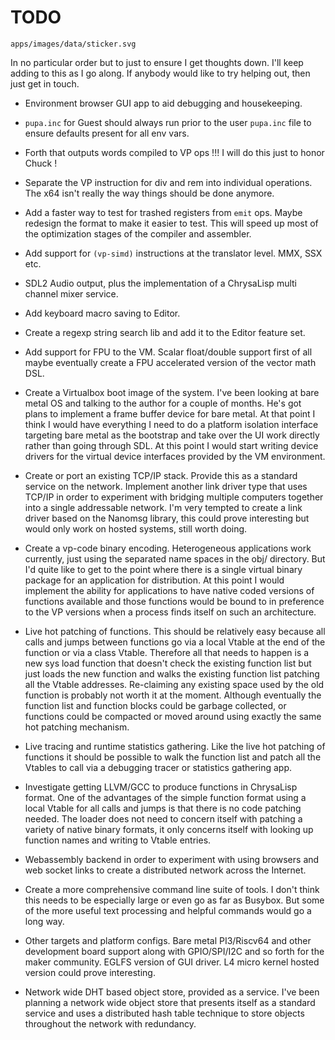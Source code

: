 # TODO

```image
apps/images/data/sticker.svg
```

In no particular order but to just to ensure I get thoughts down. I'll keep
adding to this as I go along. If anybody would like to try helping out, then
just get in touch.

* Environment browser GUI app to aid debugging and housekeeping.

* `pupa.inc` for Guest should always run prior to the user `pupa.inc` file to
ensure defaults present for all env vars.

* Forth that outputs words compiled to VP ops !!! I will do this just to honor
Chuck !

* Separate the VP instruction for div and rem into individual operations. The
x64 isn't really the way things should be done anymore.

* Add a faster way to test for trashed registers from `emit` ops. Maybe
redesign the format to make it easier to test. This will speed up most of the
optimization stages of the compiler and assembler.

* Add support for `(vp-simd)` instructions at the translator level. MMX, SSX
etc.

* SDL2 Audio output, plus the implementation of a ChrysaLisp multi channel
mixer service.

* Add keyboard macro saving to Editor.

* Create a regexp string search lib and add it to the Editor feature set.

* Add support for FPU to the VM. Scalar float/double support first of all maybe
eventually create a FPU accelerated version of the vector math DSL.

* Create a Virtualbox boot image of the system. I've been looking at bare metal
OS and talking to the author for a couple of months. He's got plans to
implement a frame buffer device for bare metal. At that point I think I would
have everything I need to do a platform isolation interface targeting bare
metal as the bootstrap and take over the UI work directly rather than going
through SDL. At this point I would start writing device drivers for the virtual
device interfaces provided by the VM environment.

* Create or port an existing TCP/IP stack. Provide this as a standard service
on the network. Implement another link driver type that uses TCP/IP in order to
experiment with bridging multiple computers together into a single addressable
network. I'm very tempted to create a link driver based on the Nanomsg library,
this could prove interesting but would only work on hosted systems, still worth
doing.

* Create a vp-code binary encoding. Heterogeneous applications work currently,
just using the separated name spaces in the obj/ directory. But I'd quite like
to get to the point where there is a single virtual binary package for an
application for distribution. At this point I would implement the ability for
applications to have native coded versions of functions available and those
functions would be bound to in preference to the VP versions when a process
finds itself on such an architecture.

* Live hot patching of functions. This should be relatively easy because all
calls and jumps between functions go via a local Vtable at the end of the
function or via a class Vtable. Therefore all that needs to happen is a new sys
load function that doesn't check the existing function list but just loads the
new function and walks the existing function list patching all the Vtable
addresses. Re-claiming any existing space used by the old function is probably
not worth it at the moment. Although eventually the function list and function
blocks could be garbage collected, or functions could be compacted or moved
around using exactly the same hot patching mechanism.

* Live tracing and runtime statistics gathering. Like the live hot patching of
functions it should be possible to walk the function list and patch all the
Vtables to call via a debugging tracer or statistics gathering app.

* Investigate getting LLVM/GCC to produce functions in ChrysaLisp format. One
of the advantages of the simple function format using a local Vtable for all
calls and jumps is that there is no code patching needed. The loader does not
need to concern itself with patching a variety of native binary formats, it
only concerns itself with looking up function names and writing to Vtable
entries.

* Webassembly backend in order to experiment with using browsers and web socket
links to create a distributed network across the Internet.

* Create a more comprehensive command line suite of tools. I don't think this
needs to be especially large or even go as far as Busybox. But some of the more
useful text processing and helpful commands would go a long way.

* Other targets and platform configs. Bare metal PI3/Riscv64 and other
development board support along with GPIO/SPI/I2C and so forth for the maker
community. EGLFS version of GUI driver. L4 micro kernel hosted version could
prove interesting.

* Network wide DHT based object store, provided as a service. I've been
planning a network wide object store that presents itself as a standard service
and uses a distributed hash table technique to store objects throughout the
network with redundancy.
